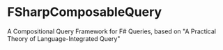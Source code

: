 FSharpComposableQuery
=======================

A Compositional Query Framework for F# Queries, based on "A Practical Theory of Language-Integrated Query"
 
